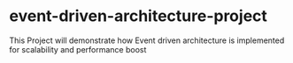 # event-driven-architecture-project
This Project will demonstrate how Event driven architecture is implemented for scalability and performance boost